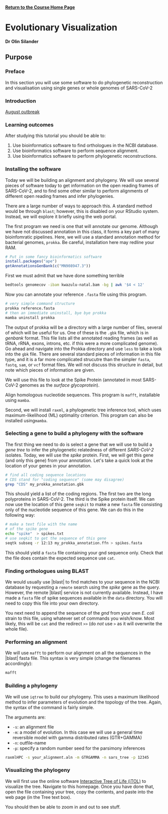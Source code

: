 **[Return to the Course Home Page](../index.html)**

# Evolutionary Visualization
**Dr Olin Silander**

## Purpose


### Preface

In this section you will use some software to do phylogenetic reconstruction and visualisation using single genes or whole genomes of SARS-CoV-2

### Introduction
[August outbreak](https://nextstrain.org/community/narratives/ESR-NZ/GenomicsNarrativeSARSCoV2/2020-10-01 "The Story")


### Learning outcomes

After studying this tutorial you should be able to:

1. Use bioinformatics software to find orthologues in the NCBI database.
2. Use bioinformatics software to perform sequence alignment.
3. Use bioinformatics software to perform phylogenetic reconstructions.

### Installing the software

Today we will be building an alignment and phylogeny. We will use several pieces of software today to get information on the open reading frames of SARS-CoV-2, and to find some other similar to perform alignments of different open reading frames and infer phylogenies.

There are a large number of ways to approach this. A standard method would be through `blast`; however, this is disabled on your RStudio system. Instead, we will explore it briefly using the web portal.

The first program we need is one that will annotate our genome. Although we have not discussed annotation in this class, it forms a key part of many bioinfomratic pipelines. Here, we will use a standard annotation method for bacterial genomes, `prokka`. Be careful, installation here may redline your RAM.

```R
# Put in some fancy bioinformatics software
install.packages("ape")
getAnnotationsGenBank(c("MN908947.3"))
```

First we must admit that we have done something terrible
```bash
bedtools genomecov -ibam kwazulu-natal.bam -bg | awk '$4 < 12'
```

Now you can annotate your reference `.fasta` file using this program.

```bash
# very simple command structure
prokka reference.fasta
# then an immediate uninstall, bye bye prokka
mamba uninstall prokka
```

The output of prokka will be a directory with a large number of files, several of which will be useful for us. One of these is the `.gbk` file, which is in *genbank* format. This file lists all the annotated reading frames (as well as tRNA, rRNA, exons, introns, etc. if this were a more complicated genome). Go ahead and navigate into the Prokka directory and use `less` to take a look into the `gbk` file. There are several standard pieces of information in this file type, and it is a far more complicated strucutre than the simpler `fasta`, `fastq`, `sam`, or `vcf` format files. We will not discuss this structure in detail, but note which pieces of information are given.

We will use this file to look at the Spike Protein (annotated in most SARS-CoV-2 genomes as the *surface glycoprotein*).

Align homologous nucleotide sequences. This program is `mafft`,  installable using `mamba`.

Second, we will install `raxml`, a phylogenetic tree inference tool, which uses
maximum-likelihood (ML) optimality criterion. This program can also be installed using`mamba`.


### Selecting a gene to build a phylogeny with the software

The first thing we need to do is select a gene that we will 
use to build a *gene tree* to infer the phylogenetic relatedness
of different *SARS-CoV-2* isolates. Today, we will use the *spike* protein. First, we will get this gene (and only this gene) from your annotation. Let's take a quick look at the location of your genes in your annotation.

```bash
# find all coding sequence locations
# CDS stand for "coding sequence" (some may disagree)
grep "CDS" my_prokka_annotation.gbk
```

This should yield a list of the coding regions. The first two are the long polyproteins in SARS-CoV-2. The third is the Spike protein itself.
We can now use the location of this gene `seqkit` to make a new `fasta` file consisting only of the nucleotide sequence of this gene. We can do this in the following way:

```bash
# make a text file with the name
# of the spike gene
echo "spike"  > spikes.txt
# use seqkit to get the sequence of this gene
seqtk subseq -r 12:13 my_prokka_annotation.ffn > spikes.fasta
```

This should yield a `fasta` file containing your gnd sequence only. Check that the file does contain the expected sequence use `cat`.


### Finding orthologues using BLAST

We would usually use |blast| to find matches to your sequence in the NCBI database by requesting a `remote` search using the *spike* gene as the query. However, the remote |blast| service is not currently available. Instead, I have made a `fasta` file of spike sequences available in the `data` directory. You will need to copy this file into your own directory.


You next need to append the sequence of the *gnd* from your own *E. coli* strain to this file, using whatever set of commands you wish/know. Most likely, this will be `cat` and the redirect `>>` (do *not* use `>` as it will overwrite the whole file).


### Performing an alignment


We will use `mafft` to perform our alignment on all the sequences in the |blast| fasta file.
This syntax is very simple (change the filenames accordingly):

```bash
mafft
```

### Building a phylogeny

We will use `iqtree` to build our phylogeny.
This uses a maximum likelihood method to infer parameters of evolution and the topology of the tree.
Again, the syntax of the command is fairly simple.

The arguments are:

- ``-s``: an alignment file
- ``-m``: a model of evolution. In this case we will use a general time reversible model with gamma distributed rates (GTR+GAMMA)
- ``-n``: outfile-name
- ``-p``: specify a random number seed for the parsimony inferences

  
```bash
raxmlHPC -s your_alignment.aln -m GTRGAMMA -n sars_tree -p 12345
```

### Visualizing the phylogeny

We will first use the online software [Interactive Tree of Life (iTOL)](http://itol.embl.de/upload.cgi "just tree it") to visualize the tree.
Navigate to this homepage. Once you have done that, open the file containing your tree, copy the contents, and paste into the web page (in the Tree text box).

You should then be able to zoom in and out to see stuff.